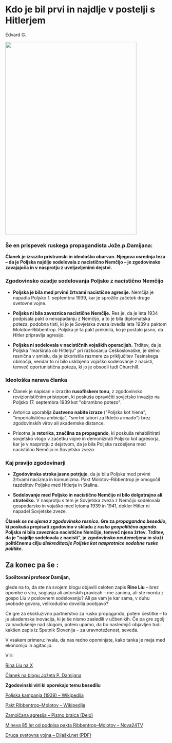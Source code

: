 ﻿#  Kdo je bil prvi in najdlje v postelji s Hitlerjem
Edvard G.

<img src="https://www2.arnes.si/~egrmad/gibanje.eu/za_slovenijo/who_was_the_first.png" width="90%" height="600">

### Še en prispevek ruskega propagandista Jože.p.Damijana:

**Članek je izrazito pristranski in ideološko obarvan. Njegova osrednja teza – da je Poljska najdlje sodelovala z nacistično Nemčijo – je zgodovinsko zavajajoča in v nasprotju z uveljavljenimi dejstvi.**

### Zgodovinsko ozadje sodelovanja Poljske z nacistično Nemčijo

-   **Poljska je bila med prvimi žrtvami nacistične agresije.** Nemčija je napadla Poljsko 1. septembra 1939, kar je sprožilo začetek druge svetovne vojne.
    
-   **Poljska ni bila zaveznica nacistične Nemčije.** Res je, da je leta 1934 podpisala pakt o nenapadanju z Nemčijo, a to je bila diplomatska poteza, podobna tisti, ki jo je Sovjetska zveza izvedla leta 1939 s paktom Molotov–Ribbentrop. Poljska je ta pakt prekinila, ko je postalo jasno, da Hitler pripravlja agresijo.
    
-   **Poljska ni sodelovala v nacističnih vojaških operacijah.** Trditev, da je Poljska "marširala ob Hitlerju" pri razkosanju Češkoslovaške, je delno resnična v smislu, da je izkoristila razmere za priključitev Tesinskega območja, vendar to ni bilo usklajeno vojaško sodelovanje z nacisti, temveč oportunistična poteza, ki jo je obsodil tudi Churchill.
    

###  Ideološka narava članka

-   Članek je napisan v izrazito **rusofilskem tonu**, z zgodovinsko revizionističnim pristopom, ki poskuša opravičiti sovjetsko invazijo na Poljsko 17. septembra 1939 kot "obrambno potezo".
    
-   Avtorica uporablja **čustveno nabite izraze** ("Poljska kot hiena", "imperialistična ambicija", "smrtni tabori za Rdečo armado") brez zgodovinskih virov ali akademske distance.
    
-   Prisotna je **retorika, značilna za propagando**, ki poskuša rehabilitirati sovjetsko vlogo v začetku vojne in demonizirati Poljsko kot agresorja, kar je v nasprotju z dejstvom, da je bila Poljska razdeljena med nacistično Nemčijo in Sovjetsko zvezo.
    

###  Kaj pravijo zgodovinarji

-   **Zgodovinska stroka jasno potrjuje**, da je bila Poljska med prvimi žrtvami nacizma in komunizma. Pakt Molotov–Ribbentrop je omogočil razdelitev Poljske med Hitlerja in Stalina.
    
-   **Sodelovanje med Poljsko in nacistično Nemčijo ni bilo dolgotrajno ali strateško.** V nasprotju s tem je Sovjetska zveza z Nemčijo sodelovala gospodarsko in vojaško med letoma 1939 in 1941, dokler Hitler ni napadel Sovjetske zveze.
    

**Članek *se ne ujema z zgodovinsko resnico*. Gre za *propagandno besedilo*, ki poskuša prepisati zgodovino v skladu z *rusko geopolitično agendo*. Poljska ni bila zaveznica nacistične Nemčije, temveč njena žrtev. Trditev, da je "najdlje sodelovala z nacisti", je zgodovinsko neutemeljena in služi političnemu cilju *diskreditacije Poljske kot nasprotnice sodobne ruske politike.***

Za konec pa še :
----------
**Spoštovani profesor Damijan,**

glede na to, da ste na svojem blogu objavili celoten zapis **Rine Liu** – brez opombe o viru, soglasju ali avtorskih pravicah – me zanima, ali ste morda z gospo Liu v poslovnem sodelovanju? Ali pa vam je kar sama, v duhu svobode govora, velikodušno dovolila poobjavo?

Če gre za ekskluzivno partnerstvo za rusko propagando, potem čestitke – to je akademska inovacija, ki je še nismo zasledili v učbenikih. Če pa gre zgolj za navdušenje nad slogom, potem upamo, da bo naslednjič objavljen tudi kakšen zapis iz Sputnik Slovenija – za uravnoteženost, seveda.

V vsakem primeru: hvala, da nas redno opominjate, kako tanka je meja med ekonomijo in agitacijo.

Viri:

[Rina Liu na X](https://x.com/rinalu_/status/1967285654808936502)

[Članek na blogu Jožeta P. Damijana](https://damijan.org/2025/09/15/kdo-je-bil-prvi-in-najdlje-v-postelji-s-hitlerjem/#more-89960)

**Zgodovinski viri ki oporekajo temu besedilu**

[Poljska kampanja (1939) – Wikipedija](https://sl.wikipedia.org/wiki/Poljska_kampanja_%281939%29)

[Pakt Ribbentrop–Molotov – Wikipedija](https://sl.wikipedia.org/wiki/Pakt_Ribbentrop-Molotov)

[Zamolčana agresija – Pismo bralca (Delo)](https://old.delo.si/tuditi/tvojsvet/pismo-bralca-17-september-1939-zamolcana-agresija.html)

[Mineva 85 let od podpisa pakta Ribbentrop–Molotov – Nova24TV](https://nova24tv.si/mineva-85-let-od-podpisa-pakta-ribbentrop-molotov-zacetka-kolaboracije-nacistov-s-komunisti/)

[Druga svetovna vojna – Dijaški.net (PDF)](https://dijaski.net/get/zgo_sno_druga_svetovna_vojna_svet_po_vojni_01.pdf)
